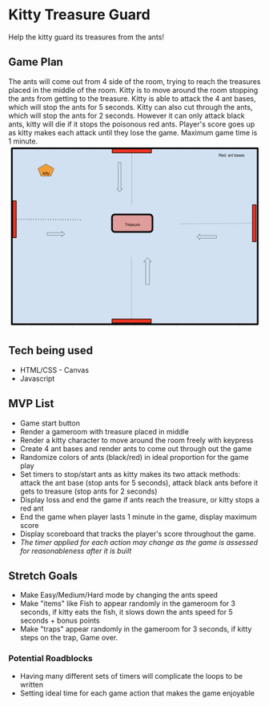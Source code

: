 # Kitty Treasure Guard
Help the kitty guard its treasures from the ants!

## Game Plan
The ants will come out from 4 side of the room, trying to reach the treasures placed in the middle of the room. Kitty is to move around the room stopping the ants from getting to the treasure. Kitty is able to attack the 4 ant bases, which will stop the ants for 5 seconds. Kitty can also cut through the ants, which will stop the ants for 2 seconds. However it can only attack black ants, kitty will die if it stops the poisonous red ants. Player's score goes up as kitty makes each attack until they lose the game. Maximum game time is 1 minute.
![game frame](./Screen%20Shot%202022-08-18%20at%209.46.00%20PM.png)

## Tech being used
* HTML/CSS - Canvas
* Javascript

## MVP List
* Game start button
* Render a gameroom with treasure placed in middle
* Render a kitty character to move around the room freely with keypress
* Create 4 ant bases and render ants to come out through out the game
* Randomize colors of ants (black/red) in ideal proportion for the game play
* Set timers to stop/start ants as kitty makes its two attack methods: attack the ant base (stop ants for 5 seconds), attack black ants before it gets to treasure (stop ants for 2 seconds)
* Display loss and end the game if ants reach the treasure, or kitty stops a red ant
* End the game when player lasts 1 minute in the game, display maximum score
* Display scoreboard that tracks the player's score throughout the game.
* *The timer applied for each action may change as the game is assessed for reasonableness after it is built*


## Stretch Goals
* Make Easy/Medium/Hard mode by changing the ants speed
* Make "items" like Fish to appear randomly in the gameroom for 3 seconds, if kitty eats the fish, it slows down the ants speed for 5 seconds + bonus points
* Make "traps" appear randomly in the gameroom for 3 seconds, if kitty steps on the trap, Game over.

### Potential Roadblocks
* Having many different sets of timers will complicate the loops to be written
* Setting ideal time for each game action that makes the game enjoyable



